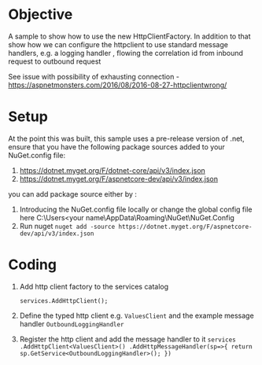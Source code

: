 
# Objective
A sample to show how to use the new HttpClientFactory. In addition to that show how we can configure the httpclient to use standard message handlers, e.g. a logging handler , flowing the correlation id from inbound request to outbound request 

See issue with possibility of exhausting connection -   https://aspnetmonsters.com/2016/08/2016-08-27-httpclientwrong/

# Setup

At the point this was built, this sample uses a pre-release version of .net, ensure that you have the following package sources added to your NuGet.config file:
1. https://dotnet.myget.org/F/dotnet-core/api/v3/index.json
2. https://dotnet.myget.org/F/aspnetcore-dev/api/v3/index.json


you can add package source either by :

1. Introducing the NuGet.config file locally or change the global config file here C:\Users\<your name\AppData\Roaming\NuGet\NuGet.Config
2. Run nuget `nuget add -source https://dotnet.myget.org/F/aspnetcore-dev/api/v3/index.json`

# Coding

1. Add http client factory to the services catalog

    `services.AddHttpClient();`

2. Define the typed http client e.g. `ValuesClient` and the example message handler `OutboundLoggingHandler` 

3. Register the http client and add the message handler to it 
        ```
         services
                .AddHttpClient<ValuesClient>()
                .AddHttpMessageHandler(sp=>{
                    return sp.GetService<OutboundLoggingHandler>();
                })
        ```